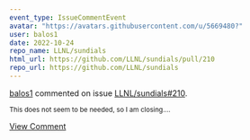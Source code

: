 ```yaml
---
event_type: IssueCommentEvent
avatar: "https://avatars.githubusercontent.com/u/5669480?"
user: balos1
date: 2022-10-24
repo_name: LLNL/sundials
html_url: https://github.com/LLNL/sundials/pull/210
repo_url: https://github.com/LLNL/sundials
---
```


<a href='https://github.com/balos1' target='_blank'>balos1</a> commented on issue <a href='https://github.com/LLNL/sundials/pull/210' target='_blank'>LLNL/sundials#210</a>.

<small>This does not seem to be needed, so I am closing....</small>

<a href='https://github.com/LLNL/sundials/pull/210' target='_blank'>View Comment</a>